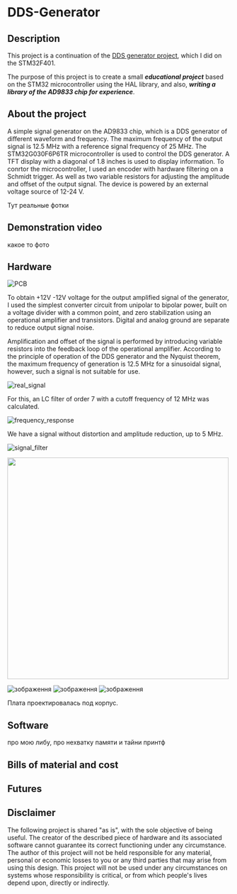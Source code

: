 # DDS-Generator

## Description
This project is a continuation of the [DDS generator project](https://github.com/Ivanchenko59/AD9833-DDS-Generator), which I did on the STM32F401. 

The purpose of this project is to create a small ***educational 
project*** based on the STM32 microcontroller using the HAL library, and also, ***writing a library of the AD9833 chip for experience***.


## About the project

A simple signal generator on the AD9833 chip, which is a DDS generator of different waveform and frequency.
The maximum frequency of the output signal is 12.5 MHz with a reference signal frequency of 25 MHz.
The STM32G030F6P6TR microcontroller is used to control the DDS generator.
A TFT display with a diagonal of 1.8 inches is used to display information.
To conrtor the microcontroller, I used an encoder with hardware filtering on a Schmidt trigger.
As well as two variable resistors for adjusting the amplitude and offset of the output signal.
The device is powered by an external voltage source of 12-24 V.

Тут реальные фотки

## Demonstration video

какое то фото

## Hardware
![PCB](https://user-images.githubusercontent.com/80352225/184502538-2017a99e-a252-4bb0-b0b4-01e5778f5521.png)

To obtain +12V -12V voltage for the output amplified signal of the generator, 
I used the simplest converter circuit from unipolar to bipolar power, built on a voltage divider with a common point, 
and zero stabilization using an operational amplifier and transistors.
Digital and analog ground are separate to reduce output signal noise.

Amplification and offset of the signal is performed by introducing variable resistors into the feedback loop of the operational amplifier.
According to the principle of operation of the DDS generator and the Nyquist theorem, the maximum frequency of generation is 12.5 MHz for a sinusoidal signal, 
however, such a signal is not suitable for use. 

![real_signal](https://user-images.githubusercontent.com/80352225/184502605-d94545ff-11dc-41c4-9f69-12b37e33ed89.png)

For this, an LC filter of order 7 with a cutoff frequency of 12 MHz was calculated.

![frequency_response](https://user-images.githubusercontent.com/80352225/184502660-c1378533-367a-41c0-becf-198d0a95220e.png)

We have a signal without distortion and amplitude reduction, up to 5 MHz.

![signal_filter](https://user-images.githubusercontent.com/80352225/184502667-ee98db24-779c-41ca-882a-cac6ef6d8d4d.png)

<img src="https://user-images.githubusercontent.com/80352225/184502752-71bc7429-2ef9-4094-ba6a-3fadb3849047.png" width="500">

![зображення](https://user-images.githubusercontent.com/80352225/184502754-1759c41a-24f4-4da2-9529-92b81a2dffe7.png)
![зображення](https://user-images.githubusercontent.com/80352225/184502761-d8381a91-a918-4bf0-9d69-e6505a29a833.png)
![зображення](https://user-images.githubusercontent.com/80352225/184502764-559bbd52-4270-47ff-9c60-12bf3216f2c8.png)



Плата проектировалась под корпус.

## Software
про мою либу, про нехватку памяти и тайни принтф

## Bills of material and cost

## Futures 


## Disclaimer
The following project is shared "as is", with the sole objective of being useful. 
The creator of the described piece of hardware and its associated software cannot guarantee its correct functioning under any circumstance. 
The author of this project will not be held responsible for any material, personal or economic losses to you or any third parties that may arise from using this design. 
This project will not be used under any circumstances on systems whose responsibility is critical, or from which people's lives depend upon, directly or indirectly.
